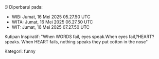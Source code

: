 ⏰ Diperbarui pada:
- WIB: Jumat, 16 Mei 2025 05.27.50 UTC
- WITA: Jumat, 16 Mei 2025 06.27.50 UTC
- WIT: Jumat, 16 Mei 2025 07.27.50 UTC

Kutipan Inspiratif:
"When WORDS fail, eyes speak.When eyes fail,?HEART? speaks. When HEART fails, nothing speaks they put cotton in the nose"


Kategori: funny

